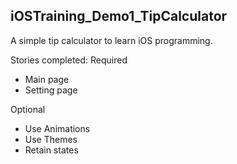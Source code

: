 ## iOSTraining_Demo1_TipCalculator
A simple tip calculator to learn iOS programming.

Stories completed:
Required
- Main page
- Setting page

Optional
- Use Animations
- Use Themes
- Retain states
